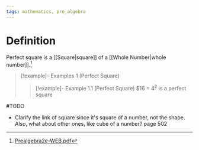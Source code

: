 ```yaml
---
tags: mathematics, pre_algebra
---
```


# Definition

Perfect square is a [[Square|square]] of a [[Whole Number|whole number]].[^1]

> [!example]- Examples 1 (Perfect Square)
> > [!example]- Example 1.1 (Perfect Square)
> > $16 = $4^2$ is a perfect square

#TODO 

- Clarify the link of square since it's square of a number, not the shape. Also, what about other ones, like cube of a number? page 502

[^1]: [Prealgebra2e-WEB.pdf](zotero://open-pdf/library/items/W4QW2QZI?page=503)